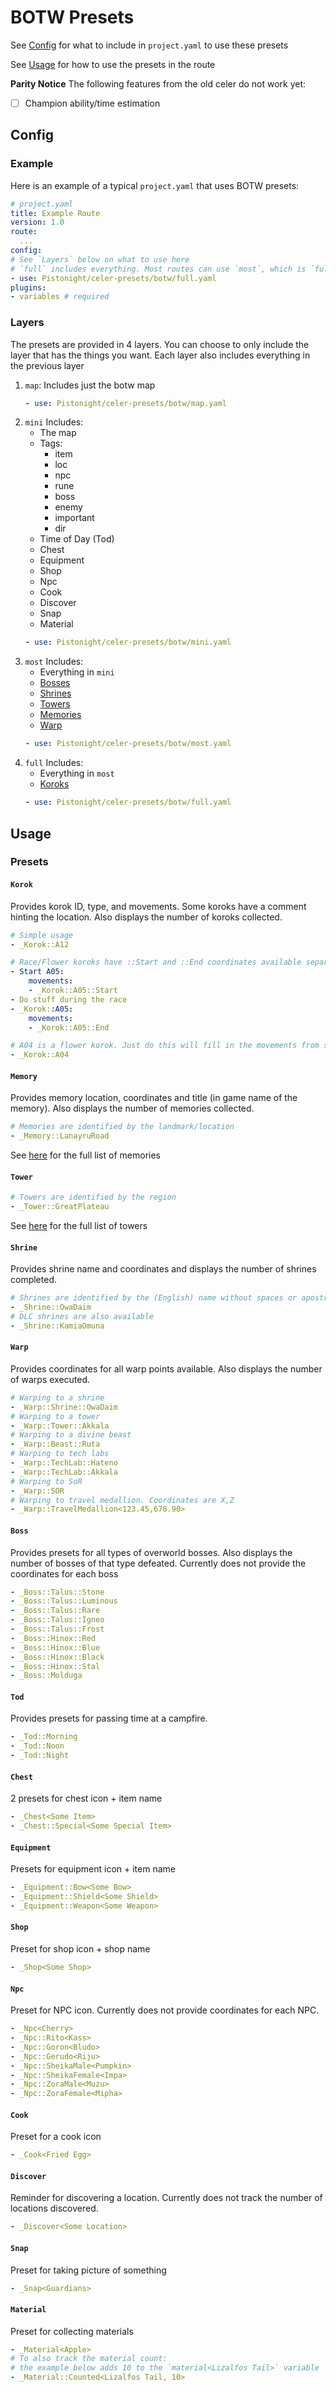 # BOTW Presets

See [Config](#config) for what to include in `project.yaml` to use these presets

See [Usage](#usage) for how to use the presets in the route

**Parity Notice**
The following features from the old celer do not work yet:
- [ ] Champion ability/time estimation

## Config

### Example
Here is an example of a typical `project.yaml` that uses BOTW presets:
```yaml
# project.yaml
title: Example Route
version: 1.0
route:
  ...
config:
# See `Layers` below on what to use here
# `full` includes everything. Most routes can use `most`, which is `full` without koroks
- use: Pistonight/celer-presets/botw/full.yaml
plugins:
- variables # required
```

### Layers
The presets are provided in 4 layers. 
You can choose to only include the layer that has the things you want.
Each layer also includes everything in the previous layer

1. `map`: Includes just the botw map
    ```yaml
    - use: Pistonight/celer-presets/botw/map.yaml
    ```
2. `mini` Includes:
    - The map
    - Tags:
        - item
        - loc
        - npc
        - rune
        - boss
        - enemy
        - important
        - dir
    - Time of Day (Tod)
    - Chest
    - Equipment
    - Shop
    - Npc
    - Cook
    - Discover
    - Snap
    - Material
    ```yaml
    - use: Pistonight/celer-presets/botw/mini.yaml
    ```
3. `most` Includes:
    - Everything in `mini`
    - [Bosses](#boss)
    - [Shrines](#shrine)
    - [Towers](#tower)
    - [Memories](#memory)
    - [Warp](#warp)
    ```yaml
    - use: Pistonight/celer-presets/botw/most.yaml
    ```
4. `full` Includes:
    - Everything in `most`
    - [Koroks](#korok)
    ```yaml
    - use: Pistonight/celer-presets/botw/full.yaml
    ```

## Usage

### Presets
#### `Korok`
Provides korok ID, type, and movements. Some koroks have a comment hinting the location.
Also displays the number of koroks collected.
```yaml
# Simple usage
- _Korok::A12

# Race/Flower koroks have ::Start and ::End coordinates available separately
- Start A05:
    movements:
    - _Korok::A05::Start
- Do stuff during the race
- _Korok::A05:
    movements:
    - _Korok::A05::End

# A04 is a flower korok. Just do this will fill in the movements from start to end
- _Korok::A04
```
#### `Memory`
Provides memory location, coordinates and title (in game name of the memory). Also displays the number of memories collected.
```yaml
# Memories are identified by the landmark/location
- _Memory::LanayruRoad
```
See [here](./memories.yaml) for the full list of memories
#### `Tower`
```yaml
# Towers are identified by the region
- _Tower::GreatPlateau
```
See [here](./towers.yaml) for the full list of towers
#### `Shrine`
Provides shrine name and coordinates and displays the number of shrines completed.
```yaml
# Shrines are identified by the (English) name without spaces or apostrophes (')
- _Shrine::OwaDaim
# DLC shrines are also available
- _Shrine::KamiaOmuna
```
#### `Warp`
Provides coordinates for all warp points available. Also displays the number of warps
executed.
```yaml
# Warping to a shrine
- _Warp::Shrine::OwaDaim
# Warping to a tower
- _Warp::Tower::Akkala
# Warping to a divine beast
- _Warp::Beast::Ruta
# Warping to tech labs
- _Warp::TechLab::Hateno
- _Warp::TechLab::Akkala
# Warping to SoR
- _Warp::SOR
# Warping to travel medallion. Coordinates are X,Z
- _Warp::TravelMedallion<123.45,678.90>
```
#### `Boss`
Provides presets for all types of overworld bosses. Also displays the number of bosses of that type defeated. Currently does not provide the coordinates for each boss
```yaml
- _Boss::Talus::Stone
- _Boss::Talus::Luminous
- _Boss::Talus::Rare
- _Boss::Talus::Igneo
- _Boss::Talus::Frost
- _Boss::Hinox::Red
- _Boss::Hinox::Blue
- _Boss::Hinox::Black
- _Boss::Hinox::Stal
- _Boss::Molduga
```
#### `Tod`
Provides presets for passing time at a campfire.
```yaml
- _Tod::Morning
- _Tod::Noon
- _Tod::Night
```
#### `Chest`
2 presets for chest icon + item name
```yaml
- _Chest<Some Item>
- _Chest::Special<Some Special Item>
```
#### `Equipment`
Presets for equipment icon + item name
```yaml
- _Equipment::Bow<Some Bow>
- _Equipment::Shield<Some Shield>
- _Equipment::Weapon<Some Weapon>
```
#### `Shop`
Preset for shop icon + shop name
```yaml
- _Shop<Some Shop>
```
#### `Npc`
Preset for NPC icon. Currently does not provide coordinates for each NPC.
```yaml
- _Npc<Cherry>
- _Npc::Rito<Kass>
- _Npc::Goron<Bludo>
- _Npc::Gerudo<Riju>
- _Npc::SheikaMale<Pumpkin>
- _Npc::SheikaFemale<Impa>
- _Npc::ZoraMale<Muzu>
- _Npc::ZoraFemale<Mipha>
```
#### `Cook`
Preset for a cook icon
```yaml
- _Cook<Fried Egg>
```
#### `Discover`
Reminder for discovering a location. Currently does not track the number of locations discovered.
```yaml
- _Discover<Some Location>
```
#### `Snap`
Preset for taking picture of something
```yaml
- _Snap<Guardians>
```
#### `Material`
Preset for collecting materials
```yaml
- _Material<Apple>
# To also track the material count:
# the example below adds 10 to the `material<Lizalfos Tail>` variable
- _Material::Counted<Lizalfos Tail, 10>
```
